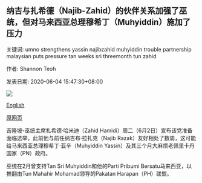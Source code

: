 ## 纳吉与扎希德（Najib-Zahid）的伙伴关系加强了巫统，但对马来西亚总理穆希丁（Muhyiddin）施加了压力

关键词: umno strengthens yassin najibzahid muhyiddin trouble partnership malaysian puts pressure tan weeks sri threemonth tun zahid

作者: Shannon Teoh

发表日期: 2020-06-04 15:47:30+08:00

![](https://www.straitstimes.com/sites/all/themes/custom/bootdemo/images/facebook_default_pic.jpg)

[English](Najib-Zahid%20partnership%20strengthens%20Umno%2C%20but%20puts%20pressure%20on%20Malaysian%20PM%20Muhyiddin.md)

[原网页](https://www.straitstimes.com/asia/se-asia/najib-zahid-partnership-strengthens-umno-but-puts-pressure-on-pm-muhyiddin)

吉隆坡-巫统主席扎希德·哈米迪（Zahid Hamidi）周二（6月2日）宣布该党准备面临选举，此前他与前任纳吉布·拉扎克（Najib Razak）友好相处了数周，这可能给马来西亚总理穆希丁·亚辛（Muhyiddin Yassin）及其三个月大麻烦老佩里卡丹国家（PN）政府。

巫统在2月曾支持Tan Sri Muhyiddin和他的Parti Pribumi Bersatu马来西亚，以推翻由Tun Mahahir Mohamad领导的Pakatan Harapan（PH）联盟。